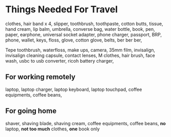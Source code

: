 # Things Needed For Travel

clothes, hair band x 4, slipper, toothbrush, toothpaste,
cotton butts, tissue,
hand cream, lip balm, umbrella, converse bag,
water bottle,
book, pen, paper,
earphone, universal socket adapter, phone charger,
passport, BRP, phone, wallet, keys,
floss,
glove, cotton glove,
belts,
ber ber ber,

Tepe toothbrush, waterfloss, make ups, camera, 35mm film, invisalign, invisalign
cleaning capsule, contact lenses, M clothes, hair brush,
face wash, usbc to usb converter, ricoh battery charger, 

## For working remotely

laptop, laptop charger, laptop keyboard, laptop touchpad, 
coffee equipments, coffee beans,

## For going home

shaver, shaving blade, shaving cream,
coffee equipments, coffee beans,
**no** laptop, **not too much** clothes, **one** book only
